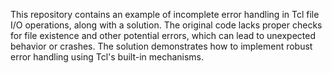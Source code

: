 This repository contains an example of incomplete error handling in Tcl file I/O operations, along with a solution. The original code lacks proper checks for file existence and other potential errors, which can lead to unexpected behavior or crashes. The solution demonstrates how to implement robust error handling using Tcl's built-in mechanisms.